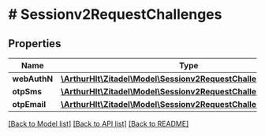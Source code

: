 # # Sessionv2RequestChallenges

## Properties

Name | Type | Description | Notes
------------ | ------------- | ------------- | -------------
**webAuthN** | [**\ArthurHlt\Zitadel\Model\Sessionv2RequestChallengesWebAuthN**](Sessionv2RequestChallengesWebAuthN.md) |  | [optional]
**otpSms** | [**\ArthurHlt\Zitadel\Model\Sessionv2RequestChallengesOTPSMS**](Sessionv2RequestChallengesOTPSMS.md) |  | [optional]
**otpEmail** | [**\ArthurHlt\Zitadel\Model\Sessionv2RequestChallengesOTPEmail**](Sessionv2RequestChallengesOTPEmail.md) |  | [optional]

[[Back to Model list]](../../README.md#models) [[Back to API list]](../../README.md#endpoints) [[Back to README]](../../README.md)

